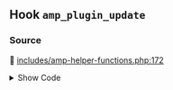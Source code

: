 ## Hook `amp_plugin_update`

### Source

:link: [includes/amp-helper-functions.php:172](../../includes/amp-helper-functions.php#L172)

<details>
<summary>Show Code</summary>

```php
do_action( 'amp_plugin_update', $old_version );
```

</details>
